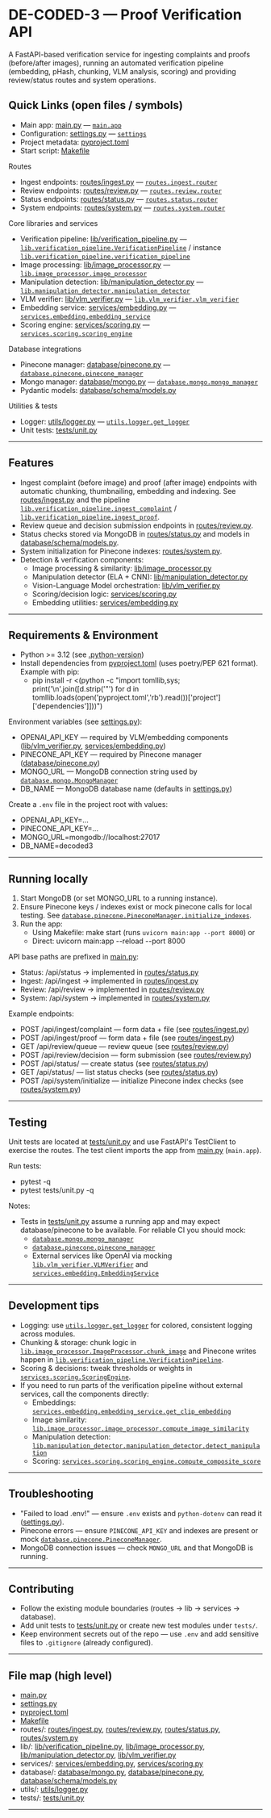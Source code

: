 # DE-CODED-3 — Proof Verification API

A FastAPI-based verification service for ingesting complaints and proofs (before/after images), running an automated verification pipeline (embedding, pHash, chunking, VLM analysis, scoring) and providing review/status routes and system operations.

## Quick Links (open files / symbols)
- Main app: [main.py](main.py) — [`main.app`](main.py)  
- Configuration: [settings.py](settings.py) — [`settings`](settings.py)  
- Project metadata: [pyproject.toml](pyproject.toml)  
- Start script: [Makefile](Makefile)

Routes
- Ingest endpoints: [routes/ingest.py](routes/ingest.py) — [`routes.ingest.router`](routes/ingest.py)  
- Review endpoints: [routes/review.py](routes/review.py) — [`routes.review.router`](routes/review.py)  
- Status endpoints: [routes/status.py](routes/status.py) — [`routes.status.router`](routes/status.py)  
- System endpoints: [routes/system.py](routes/system.py) — [`routes.system.router`](routes/system.py)

Core libraries and services
- Verification pipeline: [lib/verification_pipeline.py](lib/verification_pipeline.py) — [`lib.verification_pipeline.VerificationPipeline`](lib/verification_pipeline.py) / instance [`lib.verification_pipeline.verification_pipeline`](lib/verification_pipeline.py)  
- Image processing: [lib/image_processor.py](lib/image_processor.py) — [`lib.image_processor.image_processor`](lib/image_processor.py)  
- Manipulation detection: [lib/manipulation_detector.py](lib/manipulation_detector.py) — [`lib.manipulation_detector.manipulation_detector`](lib/manipulation_detector.py)  
- VLM verifier: [lib/vlm_verifier.py](lib/vlm_verifier.py) — [`lib.vlm_verifier.vlm_verifier`](lib/vlm_verifier.py)  
- Embedding service: [services/embedding.py](services/embedding.py) — [`services.embedding.embedding_service`](services/embedding.py)  
- Scoring engine: [services/scoring.py](services/scoring.py) — [`services.scoring.scoring_engine`](services/scoring.py)

Database integrations
- Pinecone manager: [database/pinecone.py](database/pinecone.py) — [`database.pinecone.pinecone_manager`](database/pinecone.py)  
- Mongo manager: [database/mongo.py](database/mongo.py) — [`database.mongo.mongo_manager`](database/mongo.py)  
- Pydantic models: [database/schema/models.py](database/schema/models.py)

Utilities & tests
- Logger: [utils/logger.py](utils/logger.py) — [`utils.logger.get_logger`](utils/logger.py)  
- Unit tests: [tests/unit.py](tests/unit.py)

---

## Features
- Ingest complaint (before image) and proof (after image) endpoints with automatic chunking, thumbnailing, embedding and indexing. See [routes/ingest.py](routes/ingest.py) and the pipeline [`lib.verification_pipeline.ingest_complaint`](lib/verification_pipeline.py) / [`lib.verification_pipeline.ingest_proof`](lib/verification_pipeline.py).
- Review queue and decision submission endpoints in [routes/review.py](routes/review.py).
- Status checks stored via MongoDB in [routes/status.py](routes/status.py) and models in [database/schema/models.py](database/schema/models.py).
- System initialization for Pinecone indexes: [routes/system.py](routes/system.py).
- Detection & verification components:
  - Image processing & similarity: [lib/image_processor.py](lib/image_processor.py)
  - Manipulation detector (ELA + CNN): [lib/manipulation_detector.py](lib/manipulation_detector.py)
  - Vision-Language Model orchestration: [lib/vlm_verifier.py](lib/vlm_verifier.py)
  - Scoring/decision logic: [services/scoring.py](services/scoring.py)
  - Embedding utilities: [services/embedding.py](services/embedding.py)

---

## Requirements & Environment

- Python >= 3.12 (see [.python-version](.python-version))
- Install dependencies from [pyproject.toml](pyproject.toml) (uses poetry/PEP 621 format). Example with pip:
  - pip install -r <(python -c "import tomllib,sys; print('\\n'.join([d.strip('\"') for d in tomllib.loads(open('pyproject.toml','rb').read())['project']['dependencies']]))")

Environment variables (see [settings.py](settings.py)):
- OPENAI_API_KEY — required by VLM/embedding components ([lib/vlm_verifier.py](lib/vlm_verifier.py), [services/embedding.py](services/embedding.py))
- PINECONE_API_KEY — required by Pinecone manager ([database/pinecone.py](database/pinecone.py))
- MONGO_URL — MongoDB connection string used by [`database.mongo.MongoManager`](database/mongo.py)
- DB_NAME — MongoDB database name (defaults in [settings.py](settings.py))

Create a `.env` file in the project root with values:
- OPENAI_API_KEY=...
- PINECONE_API_KEY=...
- MONGO_URL=mongodb://localhost:27017
- DB_NAME=decoded3

---

## Running locally

1. Start MongoDB (or set MONGO_URL to a running instance).  
2. Ensure Pinecone keys / indexes exist or mock pinecone calls for local testing. See [`database.pinecone.PineconeManager.initialize_indexes`](database/pinecone.py).  
3. Run the app:
   - Using Makefile: make start (runs `uvicorn main:app --port 8000`) or
   - Direct: uvicorn main:app --reload --port 8000

API base paths are prefixed in [main.py](main.py):
- Status: /api/status -> implemented in [routes/status.py](routes/status.py)
- Ingest: /api/ingest -> implemented in [routes/ingest.py](routes/ingest.py)
- Review: /api/review -> implemented in [routes/review.py](routes/review.py)
- System: /api/system -> implemented in [routes/system.py](routes/system.py)

Example endpoints:
- POST /api/ingest/complaint — form data + file (see [routes/ingest.py](routes/ingest.py))
- POST /api/ingest/proof — form data + file (see [routes/ingest.py](routes/ingest.py))
- GET /api/review/queue — review queue (see [routes/review.py](routes/review.py))
- POST /api/review/decision — form submission (see [routes/review.py](routes/review.py))
- POST /api/status/ — create status (see [routes/status.py](routes/status.py))
- GET /api/status/ — list status checks (see [routes/status.py](routes/status.py))
- POST /api/system/initialize — initialize Pinecone index checks (see [routes/system.py](routes/system.py))

---

## Testing

Unit tests are located at [tests/unit.py](tests/unit.py) and use FastAPI's TestClient to exercise the routes. The test client imports the app from [main.py](main.py) (`main.app`).

Run tests:
- pytest -q
- pytest tests/unit.py -q

Notes:
- Tests in [tests/unit.py](tests/unit.py) assume a running app and may expect database/pinecone to be available. For reliable CI you should mock:
  - [`database.mongo.mongo_manager`](database/mongo.py)
  - [`database.pinecone.pinecone_manager`](database/pinecone.py)
  - External services like OpenAI via mocking [`lib.vlm_verifier.VLMVerifier`](lib/vlm_verifier.py) and [`services.embedding.EmbeddingService`](services/embedding.py)

---

## Development tips

- Logging: use [`utils.logger.get_logger`](utils/logger.py) for colored, consistent logging across modules.
- Chunking & storage: chunk logic in [`lib.image_processor.ImageProcessor.chunk_image`](lib/image_processor.py) and Pinecone writes happen in [`lib.verification_pipeline.VerificationPipeline`](lib/verification_pipeline.py).
- Scoring & decisions: tweak thresholds or weights in [`services.scoring.ScoringEngine`](services/scoring.py).
- If you need to run parts of the verification pipeline without external services, call the components directly:
  - Embeddings: [`services.embedding.embedding_service.get_clip_embedding`](services/embedding.py)
  - Image similarity: [`lib.image_processor.image_processor.compute_image_similarity`](lib/image_processor.py)
  - Manipulation detection: [`lib.manipulation_detector.manipulation_detector.detect_manipulation`](lib/manipulation_detector.py)
  - Scoring: [`services.scoring.scoring_engine.compute_composite_score`](services/scoring.py)

---

## Troubleshooting

- "Failed to load .env!" — ensure `.env` exists and `python-dotenv` can read it ([settings.py](settings.py)).
- Pinecone errors — ensure `PINECONE_API_KEY` and indexes are present or mock [`database.pinecone.PineconeManager`](database/pinecone.py).
- MongoDB connection issues — check `MONGO_URL` and that MongoDB is running.

---

## Contributing

- Follow the existing module boundaries (routes -> lib -> services -> database).  
- Add unit tests to [tests/unit.py](tests/unit.py) or create new test modules under `tests/`.  
- Keep environment secrets out of the repo — use `.env` and add sensitive files to `.gitignore` (already configured).

---

## File map (high level)
- [main.py](main.py)  
- [settings.py](settings.py)  
- [pyproject.toml](pyproject.toml)  
- [Makefile](Makefile)  
- routes/: [routes/ingest.py](routes/ingest.py), [routes/review.py](routes/review.py), [routes/status.py](routes/status.py), [routes/system.py](routes/system.py)  
- lib/: [lib/verification_pipeline.py](lib/verification_pipeline.py), [lib/image_processor.py](lib/image_processor.py), [lib/manipulation_detector.py](lib/manipulation_detector.py), [lib/vlm_verifier.py](lib/vlm_verifier.py)  
- services/: [services/embedding.py](services/embedding.py), [services/scoring.py](services/scoring.py)  
- database/: [database/mongo.py](database/mongo.py), [database/pinecone.py](database/pinecone.py), [database/schema/models.py](database/schema/models.py)  
- utils/: [utils/logger.py](utils/logger.py)  
- tests/: [tests/unit.py](tests/unit.py)

---